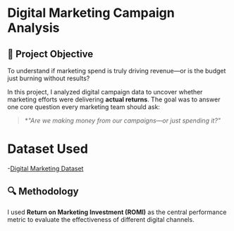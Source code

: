 # Digital Marketing Campaign Analysis  

## 🧠 Project Objective

To understand if marketing spend is truly driving revenue—or is the budget just burning without results?

In this project, I analyzed digital campaign data to uncover whether marketing efforts were delivering **actual returns**. The goal was to answer one core question every marketing team should ask:  
> **"Are we making money from our campaigns—or just spending it?"*

# Dataset Used
-<a href="https://github.com/GeniusGaius/Digital-Marketing-Campaign-Analysis/blob/main/Marketing.csv">Digital Marketing Dataset</a>

## 🔍 Methodology

I used **Return on Marketing Investment (ROMI)** as the central performance metric to evaluate the effectiveness of different digital channels.

